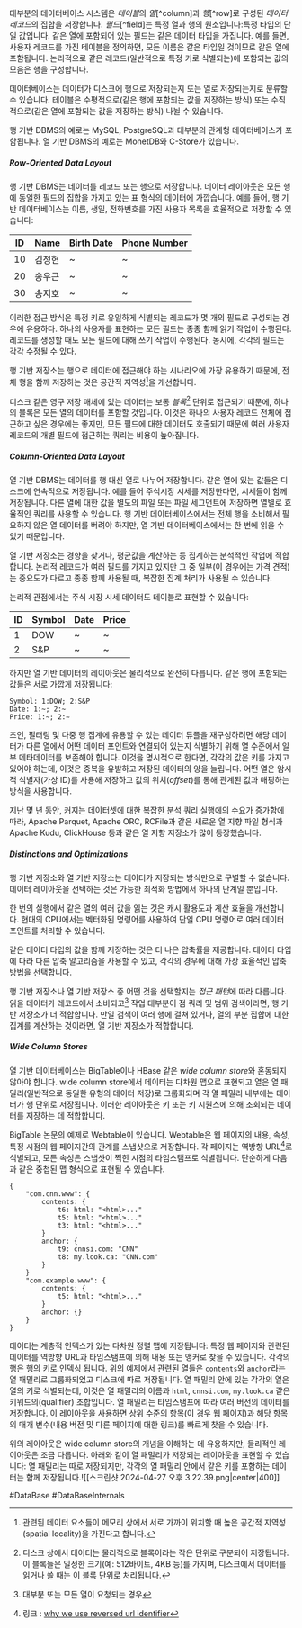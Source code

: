 대부분의 데이터베이스 시스템은 *테이블*의 *열*[^column]과 *행*[^row]로 구성된 *데이터 레코드*의 집합을 저장합니다. *필드*[^field]는 특정 열과 행의 원소입니다:특정 타입의 단일 값입니다. 같은 열에 포함되어 있는 필드는 같은 데이터 타입을 가집니다. 예를 들면, 사용자 레코드를 가진 테이블을 정의하면, 모든 이름은 같은 타입일 것이므로 같은 열에 포함됩니다. 논리적으로 같은 레코드(일반적으로 특정 키로 식별되는)에 포함되는 값의 모음은 행을 구성합니다.

데이터베이스는 데이터가 디스크에 행으로 저장되는지 또는 열로 저장되는지로 분류할 수 있습니다. 테이블은 수평적으로(같은 행에 포함되는 값을 저장하는 방식) 또는 수직적으로(같은 열에 포함되는 값을 저장하는 방식) 나뉠 수 있습니다.

행 기반 DBMS의 예로는 MySQL, PostgreSQL과 대부분의 관계형 데이터베이스가 포함됩니다. 열 기반 DBMS의 예로는 MonetDB와 C-Store가 있습니다.
##### Row-Oriented Data Layout
행 기반 DBMS는 데이터를 레코드 또는 행으로 저장합니다. 데이터 레이아웃은 모든  행에 동일한 필드의 집합을 가지고 있는 표 형식의 데이터에 가깝습니다. 예를 들어, 행 기반 데이터베이스는 이름, 생일, 전화번호를 가진 사용자 목록을 효율적으로 저장할 수 있습니다:

| ID  | Name | Birth Date | Phone Number |
| --- | ---- | ---------- | ------------ |
| 10  | 김정현  | ~          | ~            |
| 20  | 송우근  | ~          | ~            |
| 30  | 송지호  | ~          | ~            |
이러한 접근 방식은 특정 키로 유일하게 식별되는 레코드가 몇 개의 필드로 구성되는 경우에 유용하다. 하나의 사용자를 표현하는 모든 필드는 종종 함께 읽기 작업이 수행된다. 레코드를 생성할 때도 모든 필드에 대해 쓰기 작업이 수행된다. 동시에, 각각의 필드는 각각 수정될 수 있다.

행 기반 저장소는 행으로 데이터에 접근해야 하는 시나리오에 가장 유용하기 때문에, 전체 행을 함께 저장하는 것은 공간적 지역성[^1]을 개선합니다.

디스크 같은 영구 저장 매체에 있는 데이터는 보통 *블록*[^2] 단위로 접근되기 때문에, 하나의 블록은 모든 열의 데이터를 포함할 것입니다. 이것은 하나의 사용자 레코드 전체에 접근하고 싶은 경우에는 좋지만, 모든 필드에 대한 데이터도 호출되기 때문에 여러 사용자 레코드의 개별 필드에 접근하는 쿼리는 비용이 높아집니다.
##### Column-Oriented Data Layout
열 기반 DBMS는 데이터를 행 대신 열로 나누어 저장합니다. 같은 열에 있는 값들은 디스크에 연속적으로 저장됩니다. 예를 들어 주식시장 시세를 저장한다면, 시세들이 함께 저장됩니다. 다른 열에 대한 값을 별도의 파일 또는 파일 세그먼트에 저장하면 열별로 효율적인 쿼리를 사용할 수 있습니다. 행 기반 데이터베이스에서는 전체 행을 소비해서 필요하지 않은 열 데이터를 버려야 하지만, 열 기반 데이터베이스에서는 한 번에 읽을 수 있기 때문입니다.

열 기반 저장소는 경향을 찾거나, 평균값을 계산하는 등 집계하는 분석적인 작업에 적합합니다. 논리적 레코드가 여러 필드를 가지고 있지만 그 중 일부(이 경우에는 가격 견적)는 중요도가 다르고 종종 함께 사용될 때, 복잡한 집계 처리가 사용될 수 있습니다.

논리적 관점에서는 주식 시장 시세 데이터도 테이블로 표현할 수 있습니다:

| ID  | Symbol | Date | Price |
| --- | ------ | ---- | ----- |
| 1   | DOW    | ~    | ~     |
| 2   | S&P    | ~    | ~     |
하지만 열 기반 데이터의 레이아웃은 물리적으로 완전히 다릅니다. 같은 행에 포함되는 값들은 서로 가깝게 저장됩니다:
```data
Symbol: 1:DOW; 2:S&P
Date: 1:~; 2:~
Price: 1:~; 2:~
```
조인, 필터링 및 다중 행 집계에 유용할 수 있는 데이터 튜플을 재구성하려면 해당 데이터가 다른 열에서 어떤 데이터 포인트와 연결되어 있는지 식별하기 위해 열 수준에서 일부 메타데이터를 보존해야 합니다. 이것을 명시적으로 한다면, 각각의 값은 키를 가지고 있어야 하는데, 이것은 중복을 유발하고 저장된 데이터의 양을 늘립니다. 어떤 열은 암시적 식별자(가상 ID)를 사용해 저장하고 값의 위치(*offset*)를 통해 관계된 값과 매핑하는 방식을 사용합니다.

지난 몇 년 동안, 커지는 데이터셋에 대한 복잡한 분석 쿼리 실행에의 수요가 증가함에 따라, Apache Parquet, Apache ORC, RCFile과 같은 새로운 열 지향 파일 형식과 Apache Kudu, ClickHouse 등과 같은 열 지향 저장소가 많이 등장했습니다.
##### Distinctions and Optimizations
행 기반 저장소와 열 기반 저장소는 데이터가 저장되는 방식만으로 구별할 수 없습니다. 데이터 레이아웃을 선택하는 것은 가능한 최적화 방법에서 하나의 단계일 뿐입니다.

한 번의 실행에서 같은 열의 여러 값을 읽는 것은 캐시 활용도과 계산 효율을 개선합니다. 현대의 CPU에서는 벡터화된 명령어를 사용하여 단일 CPU 명령어로 여러 데이터 포인트를 처리할 수 있습니다.

같은 데이터 타입의 값을 함께 저장하는 것은 더 나은 압축률을 제공합니다. 데이터 타입에 다라 다른 압축 알고리즘을 사용할 수 있고, 각각의 경우에 대해 가장 효율적인 압축 방법을 선택합니다.

행 기반 저장소나 열 기반 저장소 중 어떤 것을 선택할지는 *접근 패턴*에 따라 다릅니다. 읽을 데이터가 레코드에서 소비되고[^3] 작업 대부분이 점 쿼리 및 범위 검색이라면, 행 기반 저장소가 더 적합합니다. 만일 검색이 여러 행에 걸쳐 있거나, 열의 부분 집합에 대한 집계를 계산하는 것이라면, 열 기반 저장소가 적합합니다.
##### Wide Column Stores
열 기반 데이터베이스는 BigTable이나 HBase 같은 *wide column store*와 혼동되지 않아야 합니다. wide column store에서 데이터는 다차원 맵으로 표현되고 열은 열 패밀리(일반적으로 동일한 유형의 데이터 저장)로 그룹화되며 각 열 패밀리 내부에는 데이터가 행 단위로 저장됩니다. 이러한 레이아웃은 키 또는 키 시퀀스에 의해 조회되는 데이터를 저장하는 데 적합합니다.

BigTable 논문의 예제로 Webtable이 있습니다. Webtable은 웹 페이지의 내용, 속성, 특정 시점의 웹 페이지간의 관계를 스냅샷으로 저장합니다. 각 페이지는 역방향 URL[^4]로 식별되고, 모든 속성은 스냅샷이 찍힌 시점의 타임스탬프로 식별됩니다. 단순하게 다음과 같은 중첩된 맵 형식으로 표현될 수 있습니다.
```
{
	"com.cnn.www": {
		contents: {
			t6: html: "<html>..."
			t5: html: "<html>..."
			t3: html: "<html>..."	
		}
		anchor: {
			t9: cnnsi.com: "CNN"
			t8: my.look.ca: "CNN.com"
		}
	}
	"com.example.www": {
		contents: {
			t5: html: "<html>..."
		}
		anchor: {}
	}
}
```

데이터는 계층적 인덱스가 있는 다차원 정렬 맵에 저장됩니다: 특정 웹 페이지와 관련된 데이터를 역방향 URL과 타임스탬프에 의해 내용 또는 앵커로 찾을 수 있습니다. 각각의 행은 행의 키로 인덱싱 됩니다. 위의 예제에서 관련된 열들은  `contents`와 `anchor`라는 열 패밀리로 그룹화되었고 디스크에 따로 저장됩니다. 열 패밀리 안에 있는 각각의 열은 열의 키로 식별되는데, 이것은 열 패밀리의 이름과 `html`, `cnnsi.com`, `my.look.ca` 같은 키워드의(qualifier) 조합입니다. 열 패밀리는 타임스탬프에 따라 여러 버전의 데이터를 저장합니다. 이 레이아웃을 사용하면 상위 수준의 항목(이 경우 웹 페이지)과 해당 항목의 매개 변수(내용 버전 및 다른 페이지에 대한 링크)를 빠르게 찾을 수 있습니다.

위의 레이아웃은 wide column store의 개념을 이해하는 데 유용하지만, 물리적인 레이아웃은 조금 다릅니다. 아래와 같이 열 패밀리가 저장되는 레이아웃을 표현할 수 있습니다: 열 패밀리는 따로 저장되지만, 각각의 열 패밀리 안에서 같은 키를 포함하는 데이터는 함께 저장됩니다.![[스크린샷 2024-04-27 오후 3.22.39.png|center|400]]

#DataBase #DataBaseInternals 

[^1]: 관련된 데이터 요소들이 메모리 상에서 서로 가까이 위치할 때 높은 공간적 지역성(spatial locality)을 가진다고 합니다.
[^2]: 디스크 상에서 데이터는 물리적으로 블록이라는 작은 단위로 구분되어 저장됩니다. 이 블록들은 일정한 크기(예: 512바이트, 4KB 등)를 가지며, 디스크에서 데이터를 읽거나 쓸 때는 이 블록 단위로 처리됩니다.
[^3]: 대부분 또는 모든 열이 요청되는 경우
[^4]: 링크 : [why we use reversed url identifier](https://stackoverflow.com/questions/11681430/why-we-use-reversed-url-identifier-on-xcode)